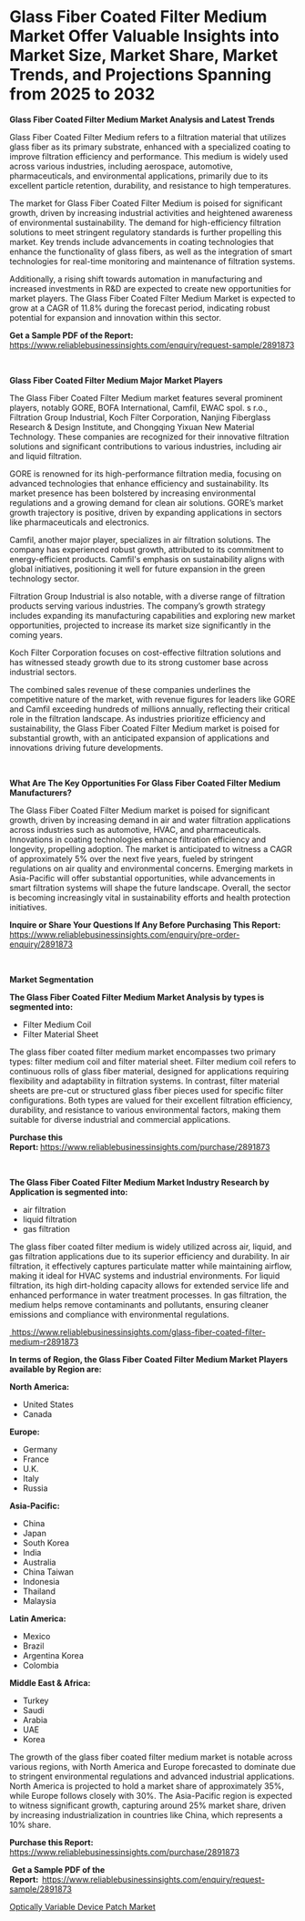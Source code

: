 <p><h1>Glass Fiber Coated Filter Medium Market Offer Valuable Insights into Market Size, Market Share, Market Trends, and Projections Spanning from 2025 to 2032</h1></p><p><strong>Glass Fiber Coated Filter Medium Market Analysis and Latest Trends</strong></p>
<p><p>Glass Fiber Coated Filter Medium refers to a filtration material that utilizes glass fiber as its primary substrate, enhanced with a specialized coating to improve filtration efficiency and performance. This medium is widely used across various industries, including aerospace, automotive, pharmaceuticals, and environmental applications, primarily due to its excellent particle retention, durability, and resistance to high temperatures.</p><p>The market for Glass Fiber Coated Filter Medium is poised for significant growth, driven by increasing industrial activities and heightened awareness of environmental sustainability. The demand for high-efficiency filtration solutions to meet stringent regulatory standards is further propelling this market. Key trends include advancements in coating technologies that enhance the functionality of glass fibers, as well as the integration of smart technologies for real-time monitoring and maintenance of filtration systems.</p><p>Additionally, a rising shift towards automation in manufacturing and increased investments in R&D are expected to create new opportunities for market players. The Glass Fiber Coated Filter Medium Market is expected to grow at a CAGR of 11.8% during the forecast period, indicating robust potential for expansion and innovation within this sector.</p></p>
<p><strong>Get a Sample PDF of the Report:&nbsp;</strong> <a href="https://www.reliablebusinessinsights.com/enquiry/request-sample/2891873?utm_campaign=2321&utm_medium=2&utm_source=Github&utm_content=ia&utm_term=14032025&utm_id=glass-fiber-coated-filter-medium">https://www.reliablebusinessinsights.com/enquiry/request-sample/2891873</a></p>
<p>&nbsp;</p>
<p><strong>Glass Fiber Coated Filter Medium Major Market Players</strong></p>
<p><p>The Glass Fiber Coated Filter Medium market features several prominent players, notably GORE, BOFA International, Camfil, EWAC spol. s r.o., Filtration Group Industrial, Koch Filter Corporation, Nanjing Fiberglass Research & Design Institute, and Chongqing Yixuan New Material Technology. These companies are recognized for their innovative filtration solutions and significant contributions to various industries, including air and liquid filtration.</p><p>GORE is renowned for its high-performance filtration media, focusing on advanced technologies that enhance efficiency and sustainability. Its market presence has been bolstered by increasing environmental regulations and a growing demand for clean air solutions. GORE’s market growth trajectory is positive, driven by expanding applications in sectors like pharmaceuticals and electronics.</p><p>Camfil, another major player, specializes in air filtration solutions. The company has experienced robust growth, attributed to its commitment to energy-efficient products. Camfil's emphasis on sustainability aligns with global initiatives, positioning it well for future expansion in the green technology sector.</p><p>Filtration Group Industrial is also notable, with a diverse range of filtration products serving various industries. The company’s growth strategy includes expanding its manufacturing capabilities and exploring new market opportunities, projected to increase its market size significantly in the coming years.</p><p>Koch Filter Corporation focuses on cost-effective filtration solutions and has witnessed steady growth due to its strong customer base across industrial sectors. </p><p>The combined sales revenue of these companies underlines the competitive nature of the market, with revenue figures for leaders like GORE and Camfil exceeding hundreds of millions annually, reflecting their critical role in the filtration landscape. As industries prioritize efficiency and sustainability, the Glass Fiber Coated Filter Medium market is poised for substantial growth, with an anticipated expansion of applications and innovations driving future developments.</p></p>
<p>&nbsp;</p>
<p><strong>What Are The Key Opportunities For Glass Fiber Coated Filter Medium Manufacturers?</strong></p>
<p><p>The Glass Fiber Coated Filter Medium market is poised for significant growth, driven by increasing demand in air and water filtration applications across industries such as automotive, HVAC, and pharmaceuticals. Innovations in coating technologies enhance filtration efficiency and longevity, propelling adoption. The market is anticipated to witness a CAGR of approximately 5% over the next five years, fueled by stringent regulations on air quality and environmental concerns. Emerging markets in Asia-Pacific will offer substantial opportunities, while advancements in smart filtration systems will shape the future landscape. Overall, the sector is becoming increasingly vital in sustainability efforts and health protection initiatives.</p></p>
<p><strong>Inquire or Share Your Questions If Any Before Purchasing This Report:</strong> <a href="https://www.reliablebusinessinsights.com/enquiry/pre-order-enquiry/2891873?utm_campaign=2321&utm_medium=2&utm_source=Github&utm_content=ia&utm_term=14032025&utm_id=glass-fiber-coated-filter-medium">https://www.reliablebusinessinsights.com/enquiry/pre-order-enquiry/2891873</a></p>
<p>&nbsp;</p>
<p><strong>Market Segmentation</strong></p>
<p><strong>The Glass Fiber Coated Filter Medium Market Analysis by types is segmented into:</strong></p>
<p><ul><li>Filter Medium Coil</li><li>Filter Material Sheet</li></ul></p>
<p><p>The glass fiber coated filter medium market encompasses two primary types: filter medium coil and filter material sheet. Filter medium coil refers to continuous rolls of glass fiber material, designed for applications requiring flexibility and adaptability in filtration systems. In contrast, filter material sheets are pre-cut or structured glass fiber pieces used for specific filter configurations. Both types are valued for their excellent filtration efficiency, durability, and resistance to various environmental factors, making them suitable for diverse industrial and commercial applications.</p></p>
<p><strong>Purchase this Report:&nbsp;</strong><a href="https://www.reliablebusinessinsights.com/purchase/2891873?utm_campaign=2321&utm_medium=2&utm_source=Github&utm_content=ia&utm_term=14032025&utm_id=glass-fiber-coated-filter-medium">https://www.reliablebusinessinsights.com/purchase/2891873</a></p>
<p>&nbsp;</p>
<p><strong>The Glass Fiber Coated Filter Medium Market Industry Research by Application is segmented into:</strong></p>
<p><ul><li>air filtration</li><li>liquid filtration</li><li>gas filtration</li></ul></p>
<p><p>The glass fiber coated filter medium is widely utilized across air, liquid, and gas filtration applications due to its superior efficiency and durability. In air filtration, it effectively captures particulate matter while maintaining airflow, making it ideal for HVAC systems and industrial environments. For liquid filtration, its high dirt-holding capacity allows for extended service life and enhanced performance in water treatment processes. In gas filtration, the medium helps remove contaminants and pollutants, ensuring cleaner emissions and compliance with environmental regulations.</p></p>
<p><a href="https://www.reliablebusinessinsights.com/glass-fiber-coated-filter-medium-r2891873?utm_campaign=2321&utm_medium=2&utm_source=Github&utm_content=ia&utm_term=14032025&utm_id=glass-fiber-coated-filter-medium">&nbsp;https://www.reliablebusinessinsights.com/glass-fiber-coated-filter-medium-r2891873</a></p>
<p><strong>In terms of Region, the Glass Fiber Coated Filter Medium Market Players available by Region are:</strong></p>
<p>
    <p> <strong> North America: </strong>
        <ul>
            <li>United States</li>
            <li>Canada</li>
        </ul>
        </p> 
    <p> <strong> Europe: </strong>
        <ul>
            <li>Germany</li>
            <li>France</li>
            <li>U.K.</li>
            <li>Italy</li>
            <li>Russia</li>
        </ul>
        </p> 
    <p> <strong> Asia-Pacific: </strong>
        <ul>
            <li>China</li>
            <li>Japan</li>
            <li>South Korea</li>
            <li>India</li>
            <li>Australia</li>
            <li>China Taiwan</li>
            <li>Indonesia</li>
            <li>Thailand</li>
            <li>Malaysia</li>
        </ul>
        </p> 
    <p> <strong> Latin America: </strong>
        <ul>
            <li>Mexico</li>
            <li>Brazil</li>
            <li>Argentina Korea</li>
            <li>Colombia</li>
        </ul>
        </p> 
    <p> <strong> Middle East & Africa: </strong>
        <ul>
            <li>Turkey</li>
            <li>Saudi</li>
            <li>Arabia</li>
            <li>UAE</li>
            <li>Korea</li>
        </ul>
    </p>
    </p>
<p><p>The growth of the glass fiber coated filter medium market is notable across various regions, with North America and Europe forecasted to dominate due to stringent environmental regulations and advanced industrial applications. North America is projected to hold a market share of approximately 35%, while Europe follows closely with 30%. The Asia-Pacific region is expected to witness significant growth, capturing around 25% market share, driven by increasing industrialization in countries like China, which represents a 10% share.</p></p>
<p><strong>Purchase this Report: </strong><a href="https://www.reliablebusinessinsights.com/purchase/2891873?utm_campaign=2321&utm_medium=2&utm_source=Github&utm_content=ia&utm_term=14032025&utm_id=glass-fiber-coated-filter-medium">https://www.reliablebusinessinsights.com/purchase/2891873</a></p>
<p>&nbsp;<strong>Get a Sample PDF of the Report:&nbsp;&nbsp;</strong><a href="https://www.reliablebusinessinsights.com/enquiry/request-sample/2891873?utm_campaign=2321&utm_medium=2&utm_source=Github&utm_content=ia&utm_term=14032025&utm_id=glass-fiber-coated-filter-medium">https://www.reliablebusinessinsights.com/enquiry/request-sample/2891873</a></p>
<p><strong></strong></p>
<p><p><a href="https://github.com/maclarensidney/Market-Research-Report-List-1/blob/main/optically-variable-device-patch-market.md?utm_campaign=2321&utm_medium=2&utm_source=Github&utm_content=ia&utm_term=14032025&utm_id=glass-fiber-coated-filter-medium">Optically Variable Device Patch Market</a></p></p>
